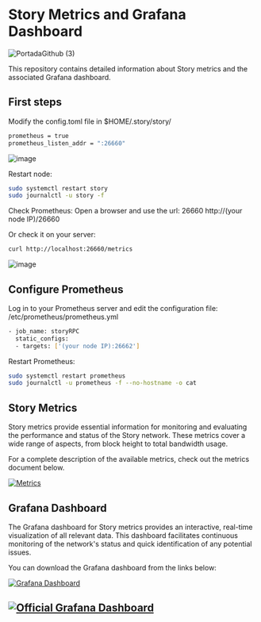 # Story Metrics and Grafana Dashboard
![PortadaGithub (3)](https://github.com/user-attachments/assets/57b006a4-1d59-4b90-8447-0ccbca335ae1)

This repository contains detailed information about Story metrics and the associated Grafana dashboard.  

## First steps  

Modify the config.toml file in $HOME/.story/story/

```bash
prometheus = true
prometheus_listen_addr = ":26660"
```
![image](https://github.com/user-attachments/assets/fafc4510-efd8-4799-a304-4ed6e6970ef4)


Restart node:  
```bash
sudo systemctl restart story
sudo journalctl -u story -f
```

Check Prometheus:
Open a browser and use the url: 26660
http://(your node IP)/26660

Or check it on your server:
```bash
curl http://localhost:26660/metrics
```
![image](https://github.com/user-attachments/assets/22b1c52e-c9b9-4d94-bfa8-b3cd3166d0f3)

## Configure Prometheus  

Log in to your Prometheus server and edit the configuration file:
/etc/prometheus/prometheus.yml

```bash
- job_name: storyRPC
  static_configs:
  - targets: ['(your node IP):26662']
```

Restart Prometheus:
```bash
sudo systemctl restart prometheus
sudo journalctl -u prometheus -f --no-hostname -o cat
```

## Story Metrics

Story metrics provide essential information for monitoring and evaluating the performance and status of the Story network. These metrics cover a wide range of aspects, from block height to total bandwidth usage.

For a complete description of the available metrics, check out the metrics document below.

[![Metrics](https://img.shields.io/badge/Metrics-View%20Metrics-blue?style=for-the-badge&logo=github&logoColor=white)](https://github.com/Cumulo-pro/Story_protocol/blob/main/monitoring/story_metrics.md)

## Grafana Dashboard

The Grafana dashboard for Story metrics provides an interactive, real-time visualization of all relevant data. This dashboard facilitates continuous monitoring of the network's status and quick identification of any potential issues.

You can download the Grafana dashboard from the links below:

[![Grafana Dashboard](https://img.shields.io/badge/Grafana%20Dashboard-Download-blue?style=for-the-badge&logo=github&logoColor=white)](https://github.com/Cumulo-pro/Story_protocol/blob/main/monitoring/Story%20Dashboard%20by%20Cumulo-1728540668028.json)


[![Official Grafana Dashboard](https://img.shields.io/badge/Grafana%20Dashboard-Official%20Download-blue?style=for-the-badge&logo=grafana&logoColor=white)](https://grafana.com/grafana/dashboards/22059-story-dashboard-by-cumulo/)
---

